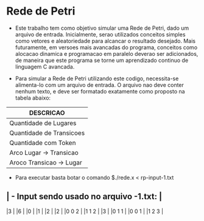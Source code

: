 # Rede de Petri

* Este trabalho tem como objetivo simular uma Rede de Petri, dado um arquivo de entrada. Inicialmente, serao utilizados conceitos simples como vetores e aleatoriedade para alcancar o resultado desejado. Mais futuramente, em versoes mais avancadas do programa, conceitos como alocacao dinamica e programacao em paralelo deverao ser adicionados, de maneira que este programa se torne um aprendizado continuo de linguagem C avancada.

* Para simular a Rede de Petri utilizando este codigo, necessita-se alimenta-lo com um arquivo de entrada. O arquivo nao deve conter nenhum texto, e deve ser formatado exatamente como proposto na tabela abaixo:

|        DESCRICAO         |
---------------------------|
| Quantidade de Lugares    |
| Quantidade de Transicoes |
| Quantidade com Token     |
| Arco Lugar -> Transicao  |
| Aroco Transicao -> Lugar |

* Para executar basta botar o comando $./rede.x < rp-input-1.txt

| - Input sendo usado no arquivo -1.txt: |
--------------------------------------------
|3                                       | 
|6                                       |
|0                                       |
|1                                       |
|2                                       |
|2                                       |
|0 0 2                                   |
|1 1 2                                   |
|3                                       |
|0 1 1                                   |
|0 0 1                                   |
|1 2 3                                   |

